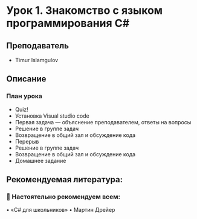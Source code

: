 # Урок 1. Знакомство с языком программирования С#

## Преподаватель

* Timur Islamgulov

## Описание
### План урока

* Quiz!
* Установка Visual studio code
* Первая задача — объяснение преподавателем, ответы на вопросы
* Решение в группе задач
* Возвращение в общий зал и обсуждение кода
* Перерыв
* Решение в группе задач
* Возвращение в общий зал и обсуждение кода
* Домашнее задание


## Рекомендуемая литература:

### 📖 Настоятельно рекомендуем всем:
• «C# для школьников»
• Мартин Дрейер

